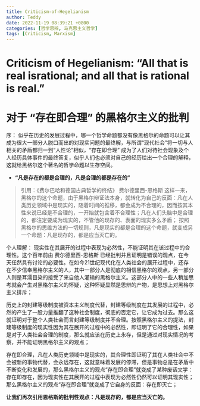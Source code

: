 ```yaml
---
title: Criticism-of-Hegelianism
author: Teddy
date: 2022-11-19 08:39:21 +0800
categories: [哲学思辨, 马克思主义哲学]
tags: [Criticism, Marxism]
---
```


# Criticism of Hegelianism: “All that is real isrational; and all that is rational is real.”
# 对于 “存在即合理” 的黑格尔主义的批判

序：
似乎在历史的发展过程中，哪一个哲学命题都没有像黑格尔的命题可以让其成为很大一部分人脱口而出的对现实问题的最终解，与所谓“现代社会”将一切与人相关的矛盾都归一到“人性论”相似，“存在即合理” 成为了人们对待社会现象及个人经历具体事件的最终答复，似乎人们也必须对自己的经历给出一个合理的解释，这就给黑格尔这个著名的哲学命题以生存空间。

* **“凡是存在的都是合理的，凡是合理的都是存在的”**

> 引用：《费尔巴哈和德国古典哲学的终结》 费尔德里西-恩格斯
> 这样一来，黑格尔的这个命题，由于黑格尔辩证法本身，就转化为自己的反面：凡在人类历史领域中是现实的，随着时间的推移，都会成为不合理的，因而按其本性来说已经是不合理的，一开始就包含着不合理性；凡在人们头脑中是合理的，都注定要成为现实的，不管他的现存的、表面的现实多么矛盾；
> 按照黑格尔的思维方法的一切规则，凡是现实的都是合理的这个命题，就变成另一个命题：凡是现存的，都是应当灭亡的。

个人理解：
现实性在其展开的过程中表现为必然性，不能证明其在该过程中的合理性。这个百年前由 费尔德里西-恩格斯 已经批判并且证明是错误的观点，在今天任然具有讨论的必要性。在如今21世纪现代化在人类社会的展开过程中，还存在不少信奉黑格尔主义的人，其中一部分人是彻底的相信黑格尔的观点，另一部分人则是耳濡目染的接受了来自他人灌输的黑格尔主义。这部分人中的一些人稍加思考就会产生对黑格尔主义的怀疑，这种怀疑显然是思辨的产物，是思想上对黑格尔主义排斥；

历史上的封建等级制度被资本主义制度代替，封建等级制度在其发展的过程中，必然的产生了一股力量推翻了这种社会制度，彻底的否定它，让它成为过去。那么这就证明对于整个人类社会而言封建等级制度并不合理。按照黑格尔主义的提法，封建等级制度的现实性因为其在展开的过程中的必然性，即证明了它的合理性，如果是对于人类社会合理的制度，那么就应该在历史上永存，但是通过对现实情况的考察，并不能证明黑格尔主义的观点；

存在即合理，凡在人类历史领域中是现实的，其合理性即证明了其在人类社会中不会被新的事物代替，会永远存在，这就意味着发展的停滞，但是事物总是在矛盾中不断变化和发展的，那么黑格尔主义的观点“存在即合理”就变成了某种废话文学： 存在即存在，因为现实性在其展开的过程中表现为必然性仍然可以证明其现实性；那么黑格尔主义的观点“存在即合理”就变成了它自身的反面：存在即灭亡；

**让我们再次引用恩格斯的批判性观点：凡是现存的，都是应当灭亡的。**
